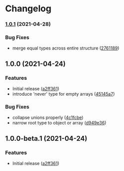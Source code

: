 # Changelog

### [1.0.1](https://www.github.com/runeh/guess-json-shape/compare/v1.0.0...v1.0.1) (2021-04-28)


### Bug Fixes

* merge equal types across entire structure ([2761189](https://www.github.com/runeh/guess-json-shape/commit/2761189eefb9d5a98e115c44261029d6305c8114))

## 1.0.0 (2021-04-24)


### Features

* Initial release ([a2ff361](https://www.github.com/runeh/guess-json-shape/commit/a2ff361c8f38f613c69843aab16cae72a8cbeffc))
* introduce 'never' type for empty arrays ([45145a7](https://www.github.com/runeh/guess-json-shape/commit/45145a761c820be58fe0b5408ef799103cafb47e))


### Bug Fixes

* collapse unions properly ([4c1fcbe](https://www.github.com/runeh/guess-json-shape/commit/4c1fcbe1a8c7db7e03958ef8c62d3423ada71175))
* narrow root type to object or array ([d949e36](https://www.github.com/runeh/guess-json-shape/commit/d949e36fd369aefe8646cf87d080b72ea9717f22))

## 1.0.0-beta.1 (2021-04-24)


### Features

* Initial release ([a2ff361](https://www.github.com/runeh/guess-json-shape/commit/a2ff361c8f38f613c69843aab16cae72a8cbeffc))
